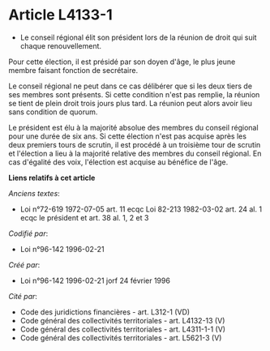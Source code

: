 # Article L4133-1

- Le conseil régional élit son président lors de la réunion de droit qui suit chaque renouvellement.

Pour cette élection, il est présidé par son doyen d'âge, le plus jeune membre faisant fonction de secrétaire.

Le conseil régional ne peut dans ce cas délibérer que si les deux tiers de ses membres sont présents. Si cette condition
n'est pas remplie, la réunion se tient de plein droit trois jours plus tard. La réunion peut alors avoir lieu sans condition
de quorum.

Le président est élu à la majorité absolue des membres du conseil régional pour une durée de six ans. Si cette élection n'est
pas acquise après les deux premiers tours de scrutin, il est procédé à un troisième tour de scrutin et l'élection a lieu à la
majorité relative des membres du conseil régional. En cas d'égalité des voix, l'élection est acquise au bénéfice de l'âge.

**Liens relatifs à cet article**

_Anciens textes_:

  - Loi n°72-619 1972-07-05 art. 11 ecqc Loi 82-213 1982-03-02 art. 24 al. 1 ecqc le président et art. 38 al. 1, 2 et 3

_Codifié par_:

  - Loi n°96-142 1996-02-21

_Créé par_:

  - Loi n°96-142 1996-02-21 jorf 24 février 1996

_Cité par_:

  - Code des juridictions financières - art. L312-1 (VD)
  - Code général des collectivités territoriales - art. L4132-13 (V)
  - Code général des collectivités territoriales - art. L4311-1-1 (V)
  - Code général des collectivités territoriales - art. L5621-3 (V)

